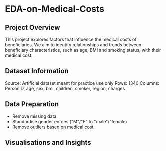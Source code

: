 # EDA-on-Medical-Costs

## **Project Overview**
This project explores factors that influence the medical costs of beneficiaries. We aim to identify relationships and trends between beneficiary characteristics, such as age, BMI and smoking status, with their medical cost.

## **Dataset Information**

Source: Artificial dataset meant for practice use only
Rows: 1340
Columns: PersonID, age, sex, bmi, children, smoker, region, charges

## **Data Preparation**

- Remove missing data
- Standardise gender entries ("M"/"F" to "male"/"female)
- Remove outliers based on medical cost

## **Visualisations and Insights**
